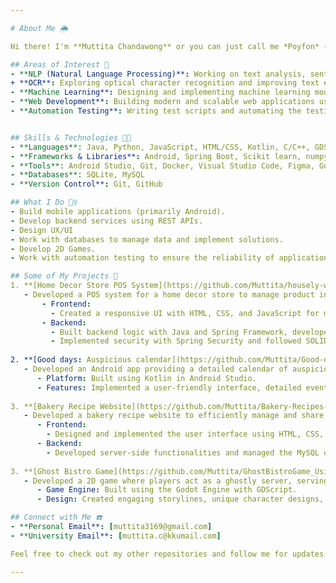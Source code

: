 ```yaml
---

# About Me 🌦️

Hi there! I'm **Muttita Chandawong** or you can just call me *Poyfon* (its mean drizzle btw), a passionate developer and language enthusiast. I'm a 3rd year student at the College of Computing, Khon Kaen University. I love creating impactful applications. In addition to coding, I love learning languages and am currently studying Chinese and Korean to expand my communication skills and explore different cultures.

## Areas of Interest 🧩
- **NLP (Natural Language Processing)**: Working on text analysis, sentiment analysis, and language models.
+ **OCR**: Exploring optical character recognition and improving text extraction accuracy.
- **Machine Learning**: Designing and implementing machine learning models to solve various problems.
- **Web Development**: Building modern and scalable web applications using the latest technologies.
- **Automation Testing**: Writing test scripts and automating the testing process for reliable software deployment.


## Skills & Technologies 👩‍💻
- **Languages**: Java, Python, JavaScript, HTML/CSS, Kotlin, C/C++, GDScript
- **Frameworks & Libraries**: Android, Spring Boot, Scikit learn, numpy
- **Tools**: Android Studio, Git, Docker, Visual Studio Code, Figma, Godot Engine, Eclipse
- **Databases**: SQLite, MySQL
- **Version Control**: Git, GitHub

## What I Do 🤷‍♀️
- Build mobile applications (primarily Android).
- Develop backend services using REST APIs.
- Design UX/UI
- Work with databases to manage data and implement solutions.
- Develop 2D Games.
- Work with automation testing to ensure the reliability of applications.

## Some of My Projects 📒
1. **[Home Decor Store POS System](https://github.com/Muttita/housely-website)**
   - Developed a POS system for a home decor store to manage product inventory and process sales using Java, HTML, CSS, JavaScript, Spring Framework, and MySQL.
       - Frontend:
         - Created a responsive UI with HTML, CSS, and JavaScript for managing inventory and sales.
       - Backend:
         - Built backend logic with Java and Spring Framework, developed RESTful APIs, and handled CRUD operations with Spring Data JPA.
         - Implemented security with Spring Security and followed SOLID principles for maintainable code.
           
2. **[Good days: Auspicious calendar](https://github.com/Muttita/Good-days-Auspicious-calendar_Using-Kotlin)**
   - Developed an Android app providing a detailed calendar of auspicious days for 2024, with features such as searching for specific events like weddings or housewarmings.
      - Platform: Built using Kotlin in Android Studio.
      - Features: Implemented a user-friendly interface, detailed event descriptions, and a robust search functionality.
        
3. **[ฺBakery Recipe Website](https://github.com/Muttita/Bakery-Recipes-System-using-PHP)**
   - Developed a bakery recipe website to efficiently manage and share recipes. The website features functionality for viewing, adding, editing, and deleting recipes, adding recipes to a baking list, commenting on recipes, managing user profiles, and searching for recipes.
      - Frontend:
        - Designed and implemented the user interface using HTML, CSS, and JavaScript.
      - Backend: 
        - Developed server-side functionalities and managed the MySQL database using PHP.
          
3. **[ฺGhost Bistro Game](https://github.com/Muttita/GhostBistroGame_Using_Godot)**
   - Developed a 2D game where players act as a ghostly server, serving food to ghost customers to help them reach heaven. The project involved designing the game's story, characters, and environment.
      - Game Engine: Built using the Godot Engine with GDScript.
      - Design: Created engaging storylines, unique character designs, and immersive game environments.

## Connect with Me ☎️
- **Personal Email**: [muttita3169@gmail.com]
- **University Email**: [muttita.c@kkumail.com]

Feel free to check out my other repositories and follow me for updates on my latest projects! 😊❤️

---
```


